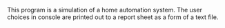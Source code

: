 This program is a simulation of a home automation system. The user choices in console are printed out to a report sheet as a form of a text file.

